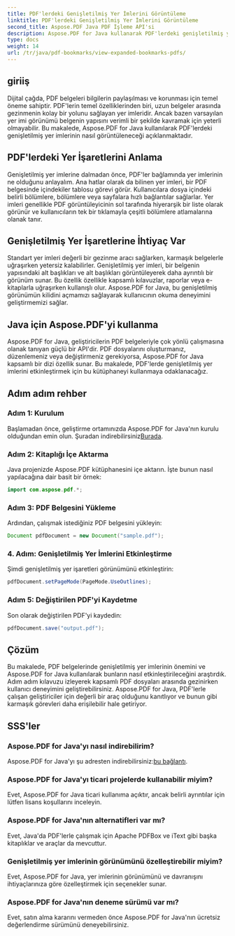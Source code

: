 ```yaml
---
title: PDF'lerdeki Genişletilmiş Yer İmlerini Görüntüleme
linktitle: PDF'lerdeki Genişletilmiş Yer İmlerini Görüntüleme
second_title: Aspose.PDF Java PDF İşleme API'si
description: Aspose.PDF for Java kullanarak PDF'lerdeki genişletilmiş yer imlerini nasıl görüntüleyeceğinizi öğrenin. Adım adım rehberlikle belgede gezinmeyi geliştirin.
type: docs
weight: 14
url: /tr/java/pdf-bookmarks/view-expanded-bookmarks-pdfs/
---
```


## giriiş

Dijital çağda, PDF belgeleri bilgilerin paylaşılması ve korunması için temel öneme sahiptir. PDF'lerin temel özelliklerinden biri, uzun belgeler arasında gezinmenin kolay bir yolunu sağlayan yer imleridir. Ancak bazen varsayılan yer imi görünümü belgenin yapısını verimli bir şekilde kavramak için yeterli olmayabilir. Bu makalede, Aspose.PDF for Java kullanılarak PDF'lerdeki genişletilmiş yer imlerinin nasıl görüntüleneceği açıklanmaktadır.

## PDF'lerdeki Yer İşaretlerini Anlama

Genişletilmiş yer imlerine dalmadan önce, PDF'ler bağlamında yer imlerinin ne olduğunu anlayalım. Ana hatlar olarak da bilinen yer imleri, bir PDF belgesinde içindekiler tablosu görevi görür. Kullanıcılara dosya içindeki belirli bölümlere, bölümlere veya sayfalara hızlı bağlantılar sağlarlar. Yer imleri genellikle PDF görüntüleyicinin sol tarafında hiyerarşik bir liste olarak görünür ve kullanıcıların tek bir tıklamayla çeşitli bölümlere atlamalarına olanak tanır.

## Genişletilmiş Yer İşaretlerine İhtiyaç Var

Standart yer imleri değerli bir gezinme aracı sağlarken, karmaşık belgelerle uğraşırken yetersiz kalabilirler. Genişletilmiş yer imleri, bir belgenin yapısındaki alt başlıkları ve alt başlıkları görüntüleyerek daha ayrıntılı bir görünüm sunar. Bu özellik özellikle kapsamlı kılavuzlar, raporlar veya e-kitaplarla uğraşırken kullanışlı olur. Aspose.PDF for Java, bu genişletilmiş görünümün kilidini açmamızı sağlayarak kullanıcının okuma deneyimini geliştirmemizi sağlar.

## Java için Aspose.PDF'yi kullanma

Aspose.PDF for Java, geliştiricilerin PDF belgeleriyle çok yönlü çalışmasına olanak tanıyan güçlü bir API'dir. PDF dosyalarını oluşturmanız, düzenlemeniz veya değiştirmeniz gerekiyorsa, Aspose.PDF for Java kapsamlı bir dizi özellik sunar. Bu makalede, PDF'lerde genişletilmiş yer imlerini etkinleştirmek için bu kütüphaneyi kullanmaya odaklanacağız.

## Adım adım rehber

### Adım 1: Kurulum
 Başlamadan önce, geliştirme ortamınızda Aspose.PDF for Java'nın kurulu olduğundan emin olun. Şuradan indirebilirsiniz[Burada](https://releases.aspose.com/pdf/java/).

### Adım 2: Kitaplığı İçe Aktarma
Java projenizde Aspose.PDF kütüphanesini içe aktarın. İşte bunun nasıl yapılacağına dair basit bir örnek:

```java
import com.aspose.pdf.*;
```

### Adım 3: PDF Belgesini Yükleme
Ardından, çalışmak istediğiniz PDF belgesini yükleyin:

```java
Document pdfDocument = new Document("sample.pdf");
```

### 4. Adım: Genişletilmiş Yer İmlerini Etkinleştirme
Şimdi genişletilmiş yer işaretleri görünümünü etkinleştirin:

```java
pdfDocument.setPageMode(PageMode.UseOutlines);
```

### Adım 5: Değiştirilen PDF'yi Kaydetme
Son olarak değiştirilen PDF'yi kaydedin:

```java
pdfDocument.save("output.pdf");
```

## Çözüm

Bu makalede, PDF belgelerinde genişletilmiş yer imlerinin önemini ve Aspose.PDF for Java kullanılarak bunların nasıl etkinleştirileceğini araştırdık. Adım adım kılavuzu izleyerek kapsamlı PDF dosyaları arasında gezinirken kullanıcı deneyimini geliştirebilirsiniz. Aspose.PDF for Java, PDF'lerle çalışan geliştiriciler için değerli bir araç olduğunu kanıtlıyor ve bunun gibi karmaşık görevleri daha erişilebilir hale getiriyor.

## SSS'ler

### Aspose.PDF for Java'yı nasıl indirebilirim?

 Aspose.PDF for Java'yı şu adresten indirebilirsiniz:[bu bağlantı](https://releases.aspose.com/pdf/java/).

### Aspose.PDF for Java'yı ticari projelerde kullanabilir miyim?

Evet, Aspose.PDF for Java ticari kullanıma açıktır, ancak belirli ayrıntılar için lütfen lisans koşullarını inceleyin.

### Aspose.PDF for Java'nın alternatifleri var mı?

Evet, Java'da PDF'lerle çalışmak için Apache PDFBox ve iText gibi başka kitaplıklar ve araçlar da mevcuttur.

### Genişletilmiş yer imlerinin görünümünü özelleştirebilir miyim?

Evet, Aspose.PDF for Java, yer imlerinin görünümünü ve davranışını ihtiyaçlarınıza göre özelleştirmek için seçenekler sunar.

### Aspose.PDF for Java'nın deneme sürümü var mı?

Evet, satın alma kararını vermeden önce Aspose.PDF for Java'nın ücretsiz değerlendirme sürümünü deneyebilirsiniz.